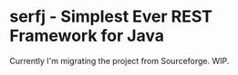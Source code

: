 serfj - Simplest Ever REST Framework for Java
=============================================

Currently I'm migrating the project from Sourceforge. WIP.

